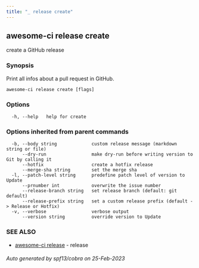 ```yaml
---
title: "_ release create"
---
```

## awesome-ci release create

create a GitHub release

### Synopsis

Print all infos about a pull request in GitHub.

```
awesome-ci release create [flags]
```

### Options

```
  -h, --help   help for create
```

### Options inherited from parent commands

```
  -b, --body string             custom release message (markdown string or file)
      --dry-run                 make dry-run before writing version to Git by calling it
      --hotfix                  create a hotfix release
      --merge-sha string        set the merge sha
  -l, --patch-level string      predefine patch level of version to Update
      --prnumber int            overwrite the issue number
      --release-branch string   set release branch (default: git default)
      --release-prefix string   set a custom release prefix (default -> Release or Hotfix)
  -v, --verbose                 verbose output
      --version string          override version to Update
```

### SEE ALSO

* [awesome-ci release](./awesome-ci_release)	 - release

###### Auto generated by spf13/cobra on 25-Feb-2023
